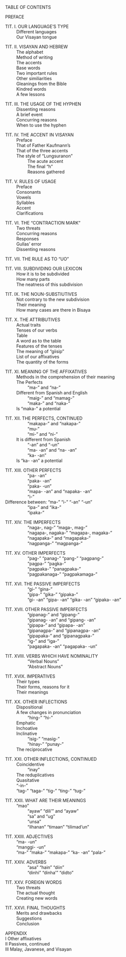 TABLE OF CONTENTS

PREFACE

TIT. I. OUR LANGUAGE’S TYPE<br>
	&emsp; &emsp; Different languages<br>
	&emsp; &emsp; Our Visayan tongue
	
TIT. II. VISAYAN AND HEBREW<br>
	&emsp; &emsp; The alphabet<br>
	&emsp; &emsp; Method of writing<br>
	&emsp; &emsp; The accents<br>
	&emsp; &emsp; Base words<br>
	&emsp; &emsp; Two important rules<br>
	&emsp; &emsp; Other similiarities<br>
	&emsp; &emsp; Gleanings from the Bible<br>
	&emsp; &emsp; Kindred words<br>
	&emsp; &emsp; A few lessons
	
TIT. III. THE USAGE OF THE HYPHEN<br>
	&emsp; &emsp; Dissenting reasons<br>
	&emsp; &emsp; A brief event<br>
	&emsp; &emsp; Concurring reasons<br>
	&emsp; &emsp; When to use the hyphen
	
TIT. IV. THE ACCENT IN VISAYAN<br>
	&emsp; &emsp; Preface<br>
	&emsp; &emsp; That of Father Kaufmann’s<br>
	&emsp; &emsp; That of the three accents<br>
	&emsp; &emsp; The style of “Lungsuranon”<br>
		&emsp; &emsp; &emsp; &emsp; The acute accent<br>
		&emsp; &emsp; &emsp; &emsp; The final “h”<br>
		&emsp; &emsp; &emsp; &emsp; Reasons gathered
	
TIT. V. RULES OF USAGE<br>
	&emsp; &emsp; Preface<br>
	&emsp; &emsp; Consonants<br>
	&emsp; &emsp; Vowels<br>
	&emsp; &emsp; Syllables<br>
	&emsp; &emsp; Accent<br>
	&emsp; &emsp; Clarifications
	
TIT. VI. THE “CONTRACTION MARK”<br>
	&emsp; &emsp; Two threats<br>
	&emsp; &emsp; Concurring reasons<br>
	&emsp; &emsp; Responses<br>
	&emsp; &emsp; Gullas’ error<br>
	&emsp; &emsp; Dissenting reasons
	
TIT. VII. THE RULE AS TO “UO”
	
TIT. VIII. SUBDIVIDING OUR LEXICON<br>
	&emsp; &emsp; How it is to be subdivided<br>
	&emsp; &emsp; How many parts<br>
	&emsp; &emsp; The neatness of this subdivision
	
TIT. IX. THE NOUN-SUBSTIUTIVES<br>
	&emsp; &emsp; Not contrary to the new subdivision<br>
	&emsp; &emsp; Their meaning<br>
	&emsp; &emsp; How many cases are there in Bisaya
	
TIT. X. THE ATTRIBUTIVES<br>
	&emsp; &emsp; Actual traits<br>
	&emsp; &emsp; Tenses of our verbs<br>
	&emsp; &emsp; Table<br>
	&emsp; &emsp; A word as to the table<br>
	&emsp; &emsp; Features of the tenses<br>
	&emsp; &emsp; The meaning of “giisip”<br>
	&emsp; &emsp; List of our affixatives<br>
	&emsp; &emsp; The quantity of the forms
	
TIT. XI. MEANING OF THE AFFIXATIVES<br>
	&emsp; &emsp; Methods in the comprehension of their meaning<br>
	&emsp; &emsp; The Perfects<br>
		&emsp; &emsp; &emsp; &emsp; “ma-” and “na-”<br>
	&emsp; &emsp; Different from Spanish and English<br>
		&emsp; &emsp; &emsp; &emsp; “maig-” and “mamag-”<br>
		&emsp; &emsp; &emsp; &emsp; “maka-” and “naka-”<br>
	&emsp; &emsp; Is “maka-” a potential
	
TIT. XII. THE PERFECTS, CONTINUED<br>
		&emsp; &emsp; &emsp; &emsp; “makapa-” and “nakapa-”<br>
		&emsp; &emsp; &emsp; &emsp; “mu-”<br>
		&emsp; &emsp; &emsp; &emsp; “mi-” and “ni-”<br>
	&emsp; &emsp; It is different from Spanish<br>
		&emsp; &emsp; &emsp; &emsp; “-an” and “-un”<br>
		&emsp; &emsp; &emsp; &emsp; “ma- -an” and “na- -an”<br>
		&emsp; &emsp; &emsp; &emsp; “ka- -an”<br>
	&emsp; &emsp; Is “ka- -an” a potential
	
TIT. XIII. OTHER PERFECTS<br>
		&emsp; &emsp; &emsp; &emsp; “pa- -an”<br>
		&emsp; &emsp; &emsp; &emsp; “paka- -an”<br>
		&emsp; &emsp; &emsp; &emsp; “paka- -un”<br>
		&emsp; &emsp; &emsp; &emsp; “mapa- -an” and “napaka- -an”<br>
		&emsp; &emsp; &emsp; &emsp; “i-”<br>
	Difference between: “ma-” “i-” “-an” “-un”<br>
		&emsp; &emsp; &emsp; &emsp; “ipa-” and “ika-”<br>
		&emsp; &emsp; &emsp; &emsp; “ipaka-”
	
TIT. XIV. THE IMPERFECTS<br>
		&emsp; &emsp; &emsp; &emsp; “naga-, nag-” “maga-, mag-”<br>
		&emsp; &emsp; &emsp; &emsp; “nagapa-, nagaka-” “magapa-, magaka-”<br>
		&emsp; &emsp; &emsp; &emsp; “nagapaka-” and “magapaka-”<br>
		&emsp; &emsp; &emsp; &emsp; “nagpanga-” “magpanga-”
	
TIT. XV. OTHER IMPERFECTS<br>
		&emsp; &emsp; &emsp; &emsp; “pag-” “panag-” “pang-” “pagpang-”<br>
		&emsp; &emsp; &emsp; &emsp; “pagpa-” “pagka-”<br>
		&emsp; &emsp; &emsp; &emsp; “pagpaka-” “panagpaka-”<br>
		&emsp; &emsp; &emsp; &emsp; “pagpakanaga-” “pagpakamaga-”
	
TIT. XVI. THE PASSIVE IMPERFECTS<br>
		&emsp; &emsp; &emsp; &emsp; “gi-” “gina-”<br>
		&emsp; &emsp; &emsp; &emsp; “gipa-” “gika-” “gipaka-”<br>
		&emsp; &emsp; &emsp; &emsp; “gi- -an” “gipa- -an” “gika- -an” “gipaka- -an”
	
TIT. XVII. OTHER PASSIVE IMPERFECTS<br>
		&emsp; &emsp; &emsp; &emsp; “gipanag-” and “gipang-”<br>
		&emsp; &emsp; &emsp; &emsp; “gipanag- -an” and “gipang- -an”<br>
		&emsp; &emsp; &emsp; &emsp; “gipapa-” and “gipapa- -an”<br>
		&emsp; &emsp; &emsp; &emsp; “gipanagpa-” and “gipanagpa- -an”<br>
		&emsp; &emsp; &emsp; &emsp; “gipapaka-” and “gipanagpaka-”<br>
		&emsp; &emsp; &emsp; &emsp; “ig-” and “iga-”<br>
		&emsp; &emsp; &emsp; &emsp; “pagapaka- -an” “pagapaka- -un”
	
TIT. XVIII. VERBS WHICH HAVE NOMINALITY<br>
		&emsp; &emsp; &emsp; &emsp; “Verbal Nouns”<br>
		&emsp; &emsp; &emsp; &emsp; “Abstract Nouns”
	
TIT. XVIX. IMPERATIVES<br>
	&emsp; &emsp; Their types<br>
	&emsp; &emsp; Their forms, reasons for it<br>
	&emsp; &emsp; Their meanings
	
TIT. XX. OTHER INFLECTIONS<br>
	&emsp; &emsp; Dispositional<br>
	&emsp; &emsp; A few changes in pronunciation<br>
		&emsp; &emsp; &emsp; &emsp; “hing-” “hi-”<br>
	&emsp; &emsp; Emphatic<br>
	&emsp; &emsp; Inchoative<br>
	&emsp; &emsp; Inclinative<br>
		&emsp; &emsp; &emsp; &emsp; “isig-” “masig-”<br>
		&emsp; &emsp; &emsp; &emsp; “hinay-” “punay-”<br>
	&emsp; &emsp; The reciprocative
	
TIT. XXI. OTHER INFLECTIONS, CONTINUED<br>
	&emsp; &emsp; Coincidentive <br>
		&emsp; &emsp; &emsp; &emsp; “inay”<br>
	&emsp; &emsp; The reduplicatives<br>
	&emsp; &emsp; Quasitative <br>
	&emsp; &emsp; “-in-”<br>
	&emsp; &emsp; “tag-” “taga-” “tig-” “ting-” “tug-”
	
TIT. XXII. WHAT ARE THEIR MEANINGS<br>
	&emsp; &emsp; “mao”<br>
		&emsp; &emsp; &emsp; &emsp; “ayaw” “dili’” and “ayaw”<br>
		&emsp; &emsp; &emsp; &emsp; “sa” and “ug”<br>
		&emsp; &emsp; &emsp; &emsp; “unsa”<br>
		&emsp; &emsp; &emsp; &emsp; “ilhanan” “timaan” “tilimad’un”
	
TIT. XXIII. ADJECTIVES<br>
	&emsp; &emsp; “ma- -un”<br>
	&emsp; &emsp; “manggi- -un”<br>
	&emsp; &emsp; “ma-” “maka-” “makapa-” “ka- -an” “pala-”
	
TIT. XXIV. ADVERBS<br>
		&emsp; &emsp; &emsp; &emsp; “asa” “hain” “diin”<br>
		&emsp; &emsp; &emsp; &emsp; “dinhi” “dinha’” “didto”
	
TIT. XXV. FOREIGN WORDS<br>
	&emsp; &emsp; Two threats<br>
	&emsp; &emsp; The actual thought<br>
	&emsp; &emsp; Creating new words
	
TIT. XXVI. FINAL THOUGHTS<br>
	&emsp; &emsp; Merits and drawbacks<br>
	&emsp; &emsp; Suggestions<br>
	&emsp; &emsp; Conclusion
	
APPENDIX<br>
I Other affixatives<br>
II Passives, continued<br>
III Malay, Javanese, and Visayan
